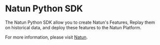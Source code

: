 # Natun Python SDK
The Natun Python SDK allow you to create Natun's Features,
Replay them on historical data, and deploy these features to the Natun Platform.

For more information, please visit [Natun](https://natun.ai/).